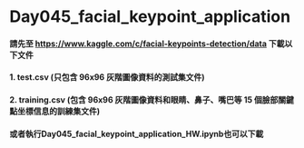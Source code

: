 ﻿# Day045_facial_keypoint_application
#### 請先至 https://www.kaggle.com/c/facial-keypoints-detection/data 下載以下文件

#### 1. test.csv (只包含 96x96 灰階圖像資料的測試集文件)
#### 2. training.csv (包含 96x96 灰階圖像資料和眼睛、鼻子、嘴巴等 15 個臉部關鍵點坐標信息的訓練集文件)

#### 或者執行Day045_facial_keypoint_application_HW.ipynb也可以下載